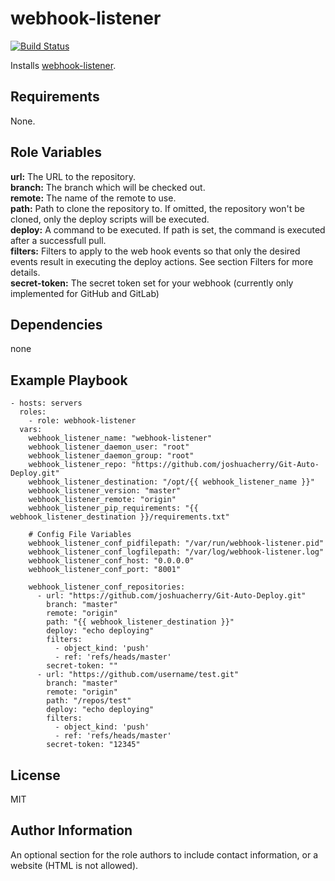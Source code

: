 webhook-listener
=========
[![Build Status](https://travis-ci.org/joshuacherry/ansible-role-webhook-listener.svg?branch=master)](https://travis-ci.org/joshuacherry/ansible-role-webhook-listener)  

Installs [webhook-listener](https://github.com/joshuacherry/Git-Auto-Deploy).

Requirements
------------
None.

Role Variables
--------------

**url:** The URL to the repository.  
**branch:** The branch which will be checked out.  
**remote:** The name of the remote to use.  
**path:** Path to clone the repository to. If omitted, the repository won't be cloned, only the deploy scripts will be executed.  
**deploy:** A command to be executed. If path is set, the command is executed after a successfull pull.  
**filters:** Filters to apply to the web hook events so that only the desired events result in executing the deploy actions. See section Filters for more details.  
**secret-token:** The secret token set for your webhook (currently only implemented for GitHub and GitLab)

Dependencies
------------
none

Example Playbook
----------------

```
- hosts: servers
  roles:
    - role: webhook-listener
  vars:
    webhook_listener_name: "webhook-listener"
    webhook_listener_daemon_user: "root"
    webhook_listener_daemon_group: "root"
    webhook_listener_repo: "https://github.com/joshuacherry/Git-Auto-Deploy.git"
    webhook_listener_destination: "/opt/{{ webhook_listener_name }}"
    webhook_listener_version: "master"
    webhook_listener_remote: "origin"
    webhook_listener_pip_requirements: "{{ webhook_listener_destination }}/requirements.txt"

    # Config File Variables
    webhook_listener_conf_pidfilepath: "/var/run/webhook-listener.pid"
    webhook_listener_conf_logfilepath: "/var/log/webhook-listener.log"
    webhook_listener_conf_host: "0.0.0.0"
    webhook_listener_conf_port: "8001"

    webhook_listener_conf_repositories:
      - url: "https://github.com/joshuacherry/Git-Auto-Deploy.git"
        branch: "master"
        remote: "origin"
        path: "{{ webhook_listener_destination }}"
        deploy: "echo deploying"
        filters:
          - object_kind: 'push'
          - ref: 'refs/heads/master'
        secret-token: ""
      - url: "https://github.com/username/test.git"
        branch: "master"
        remote: "origin"
        path: "/repos/test"
        deploy: "echo deploying"
        filters:
          - object_kind: 'push'
          - ref: 'refs/heads/master'
        secret-token: "12345"
```

License
-------

MIT

Author Information
------------------

An optional section for the role authors to include contact information, or a website (HTML is not allowed).
